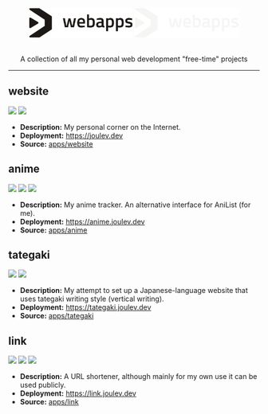 <div align="center">
  <br>
  <img src="/.github/assets/webapps/light.svg#gh-light-mode-only" alt="Logo" height="60px">
  <img src="/.github/assets/webapps/dark.svg#gh-dark-mode-only" alt="Logo" height="60px">
  <br>
  <br>
  <p>A collection of all my personal web development "free-time" projects</p>
</div>

---

## website

![](https://img.shields.io/badge/next.js-000000?style=for-the-badge&logo=nextdotjs&logoColor=white) ![](https://img.shields.io/badge/React-20232A?style=for-the-badge&logo=react&logoColor=61DAFB)

- **Description:** My personal corner on the Internet.
- **Deployment:** https://joulev.dev
- **Source:** [apps/website](/apps/website)

## anime

![](https://img.shields.io/badge/SvelteKit-FF3E00?style=for-the-badge&logo=Svelte&logoColor=white) ![](https://img.shields.io/badge/Svelte-4A4A55?style=for-the-badge&logo=svelte&logoColor=FF3E00) ![](https://img.shields.io/badge/GraphQl-E10098?style=for-the-badge&logo=graphql&logoColor=white)

- **Description:** My anime tracker. An alternative interface for AniList (for me).
- **Deployment:** https://anime.joulev.dev
- **Source:** [apps/anime](/apps/anime)

## tategaki

![](https://img.shields.io/badge/SvelteKit-FF3E00?style=for-the-badge&logo=Svelte&logoColor=white) ![](https://img.shields.io/badge/Svelte-4A4A55?style=for-the-badge&logo=svelte&logoColor=FF3E00)

- **Description:** My attempt to set up a Japanese-language website that uses tategaki writing style (vertical writing).
- **Deployment:** https://tategaki.joulev.dev
- **Source:** [apps/tategaki](/apps/tategaki)

## link

![](https://img.shields.io/badge/nuxt.js-00C58E?style=for-the-badge&logo=nuxtdotjs&logoColor=white) ![](https://img.shields.io/badge/Vue.js-35495E?style=for-the-badge&logo=vuedotjs&logoColor=4FC08D) ![](https://img.shields.io/badge/MongoDB-4EA94B?style=for-the-badge&logo=mongodb&logoColor=white)

- **Description:** A URL shortener, although mainly for my own use it can be used publicly.
- **Deployment:** https://link.joulev.dev
- **Source:** [apps/link](/apps/link)
